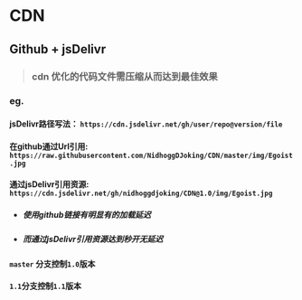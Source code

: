 # CDN

## Github + jsDelivr


> ### cdn 优化的代码文件需压缩从而达到最佳效果


### eg.

#### jsDelivr路径写法： `https://cdn.jsdelivr.net/gh/user/repo@version/file`

#### 在github通过Url引用: `https://raw.githubusercontent.com/NidhoggDJoking/CDN/master/img/Egoist.jpg`


#### 通过jsDelivr引用资源:  `https://cdn.jsdelivr.net/gh/nidhoggdjoking/CDN@1.0/img/Egoist.jpg`



- ##### 使用github链接有明显有的加载延迟

- ##### 而通过jsDelivr引用资源达到秒开无延迟



####  `master` 分支控制`1.0`版本

#### `1.1`分支控制`1.1`版本